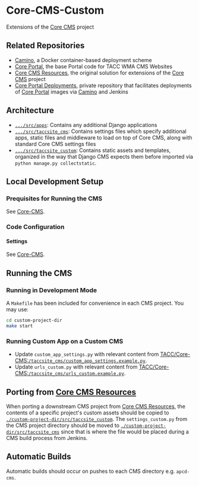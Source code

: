 # Core-CMS-Custom

Extensions of the [Core CMS] project

## Related Repositories

- [Camino], a Docker container-based deployment scheme
- [Core Portal], the base Portal code for TACC WMA CMS Websites
- [Core CMS Resources], the original solution for extensions of the [Core CMS] project
- [Core Portal Deployments], private repository that facilitates deployments of [Core Portal] images via [Camino] and Jenkins

## Architecture

- [`.../src/apps`](./src/apps/): Contains any additional Django applications
- [`.../src/taccsite_cms`](./src/taccsite_cms/): Contains settings files which specify additional apps, static files and middleware to load on top of Core CMS, along with standard Core CMS settings files
- [`.../src/taccsite_custom`](./src/taccsite_custom/): Contains static assets and templates, organized in the way that Django CMS expects them before imported via `python manage.py collectstatic`.

## Local Development Setup

### Prequisites for Running the CMS

See [Core-CMS](https://github.com/TACC/Core-CMS#prequisites-for-running-the-cms).

### Code Configuration

#### Settings

See [Core-CMS](https://github.com/TACC/Core-CMS#settings).

## Running the CMS

### Running in Development Mode

A `Makefile` has been included for convenience in each CMS project. You may use:

```bash
cd custom-project-dir
make start
```

### Running Custom App on a Custom CMS

- Update `custom_app_settings.py` with relevant content from [TACC/Core-CMS:`/taccsite_cms/custom_app_settings.example.py`](https://github.com/TACC/Core-CMS/blob/1d88c35/taccsite_cms/custom_app_settings.example.py).
- Update `urls_custom.py` with relevant content from [TACC/Core-CMS:`/taccsite_cms/urls_custom.example.py`](https://github.com/TACC/Core-CMS/blob/1d88c35/taccsite_cms/urls_custom.example.py).

## Porting from [Core CMS Resources]

When porting a downstream CMS project from [Core CMS Resources], the contents of a specific project's custom assets should be copied to [`./custom-project-dir/src/taccsite_custom`](./src/taccsite_custom/). The `settings_custom.py` from the CMS project directory should be moved to [`./custom-project-dir/src/taccsite_cms`](./src/taccsite_cms/) since that is where the file would be placed during a CMS build process from Jenkins.


## Automatic Builds

Automatic builds should occur on pushes to each CMS directory e.g. `apcd-cms`.


<!-- Link Aliases -->

[Core Portal Deployments]: https://github.com/TACC/Core-Portal-Deployments
[Camino]: https://github.com/TACC/Camino
[Core CMS]: https://github.com/TACC/Core-CMS
[Core Styles]: https://github.com/TACC/tup-ui/tree/main/libs/core-styles
[Core CMS Resources]: https://github.com/TACC/Core-CMS-Resources
[Core Portal]: https://github.com/TACC/Core-Portal
